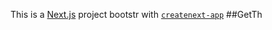 This is a [Next.js](https://nextjs.org/) project bootstr
with [`createnext-app`](https://github.com/vercel/et.js/tree/caary/pckages/reaenet-ap)
##GetTh
